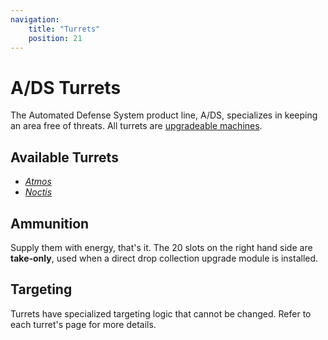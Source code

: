 ```yaml
---
navigation:
    title: "Turrets"
    position: 21
---
```


# A/DS Turrets

The Automated Defense System product line, A/DS, specializes in keeping an area free of threats. All turrets are
[upgradeable machines](../fundamentals/upgrade_system.md).

## Available Turrets
- [*Atmos*](rocket_turret.md)
- [*Noctis*](railgun_turret.md)

## Ammunition
Supply them with energy, that's it. The 20 slots on the right hand side are **take-only**, used when a direct drop
collection upgrade module is installed.

## Targeting
Turrets have specialized targeting logic that cannot be changed. Refer to each turret's page for more details.